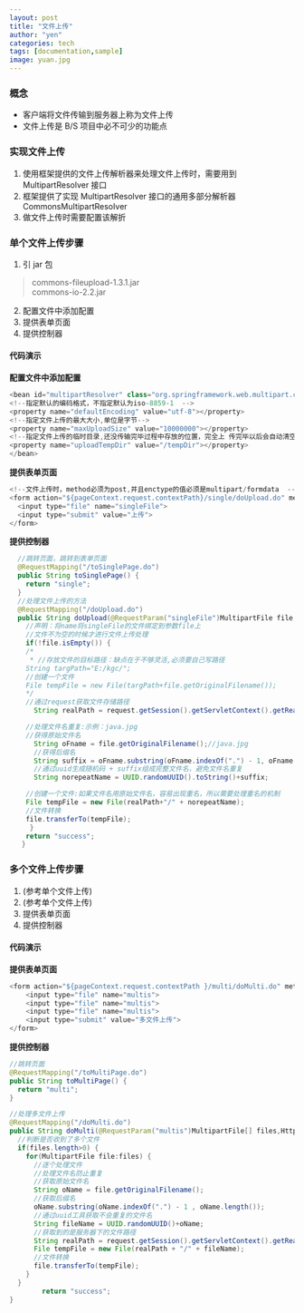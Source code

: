 ```yaml
---
layout: post
title: "文件上传"
author: "yen"
categories: tech
tags: [documentation,sample]
image: yuan.jpg
---
```

### 概念  
- 客户端将文件传输到服务器上称为文件上传
- 文件上传是 B/S 项目中必不可少的功能点

### 实现文件上传
1. 使用框架提供的文件上传解析器来处理文件上传时，需要用到 MultipartResolver 接口
2. 框架提供了实现 MultipartResolver 接口的通用多部分解析器 CommonsMuItipartResoIver
3. 做文件上传时需要配置该解折

### 单个文件上传步骤
1. 引 jar 包
> commons-fileupload-1.3.1.jar  
  commons-io-2.2.jar

2. 配置文件中添加配置  
3. 提供表单页面  
4. 提供控制器
#### 代码演示
**配置文件中添加配置**    
~~~java
<bean id="multipartResolver" class="org.springframework.web.multipart.commons.CommonsMultipartResolver ">
<!--指定默认的编码格式，不指定默认为iso-8859-1  -->
<property name="defaultEncoding" value="utf-8"></property>
<!--指定文件上传的最大大小,单位是字节-->
<property name="maxUploadSize" value="10000000"></property>
<!--指定文件上传的临时目录,还没传输完毕过程中存放的位置，完全上 传完毕以后会自动清空  -->
<property name="uploadTempDir" value="/tempDir"></property>
</bean>
~~~
**提供表单页面**    
~~~java
<!--文件上传时，method必须为post,并且enctype的值必须是multipart/formdata  -->
<form action="${pageContext.request.contextPath}/single/doUpload.do" method="post" enctype="multipart/form-data">  
  <input type="file" name="singleFile">
  <input type="submit" value="上传">  
</form>
~~~
**提供控制器**    
~~~java
  //跳转页面，跳转到表单页面
  @RequestMapping("/toSinglePage.do")
  public String toSinglePage() {
    return "single";
  }
  //处理文件上传的方法
  @RequestMapping("/doUpload.do")
  public String doUpload(@RequestParam("singleFile")MultipartFile file,HttpServletRequest request) throws IllegalStateException, IOException {
    //声明：将name将singleFile的文件绑定到参数file上
    //文件不为空的时候才进行文件上传处理
    if(!file.isEmpty()) {
    /*
     * //存放文件的目标路径：缺点在于不够灵活,必须要自己写路径
    String targPath="E:/kgc/";
    //创建一个文件
    File tempFile = new File(targPath+file.getOriginalFilename());
    */
    //通过request获取文件存储路径
      String realPath = request.getSession().getServletContext().getRealPath("upload");

    //处理文件名重复:示例：java.jpg
    //获得原始文件名
      String oFname = file.getOriginalFilename();//java.jpg
      //获得后缀名
      String suffix = oFname.substring(oFname.indexOf(".") - 1, oFname.length());//.jpg
      //通过uuid生成随机码 + suffix组成完整文件名，避免文件名重复
      String norepeatName = UUID.randomUUID().toString()+suffix;

    //创建一个文件:如果文件名用原始文件名，容易出现重名，所以需要处理重名的机制
    File tempFile = new File(realPath+"/" + norepeatName);
    //文件转换
    file.transferTo(tempFile);
     }
    return "success";
   }
~~~

### 多个文件上传步骤
1. (参考单个文件上传)
2. (参考单个文件上传)
3. 提供表单页面  
4. 提供控制器
#### 代码演示
**提供表单页面**  
~~~java
<form action="${pageContext.request.contextPath }/multi/doMulti.do" method="post" enctype="multipart/form-data">
    <input type="file" name="multis">
    <input type="file" name="multis">
    <input type="file" name="multis">
    <input type="submit" value="多文件上传">
</form>
~~~
**提供控制器**    
~~~java
//跳转页面
@RequestMapping("/toMultiPage.do")
public String toMultiPage() {
  return "multi";
}

//处理多文件上传
@RequestMapping("/doMulti.do")
public String doMulti(@RequestParam("multis")MultipartFile[] files,HttpServletRequest request) throws IllegalStateException, IOException {
  //判断是否收到了多个文件
  if(files.length>0) {
    for(MultipartFile file:files) {
      //逐个处理文件
      //处理文件名防止重复
      //获取原始文件名
      String oName = file.getOriginalFilename();
      //获取后缀名
      oName.substring(oName.indexOf(".") - 1 , oName.length());
      //通过uuid工具获取不会重复的文件名
      String fileName = UUID.randomUUID()+oName;
      //获取到的是服务器下的文件路径
      String realPath = request.getSession().getServletContext().getRealPath("upload");
      File tempFile = new File(realPath + "/" + fileName);
      //文件转换
      file.transferTo(tempFile);
    }
  }
		return "success";
}
~~~
